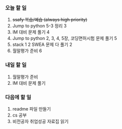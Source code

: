 ### 오늘 할 일
1. ~~ssafy 복습/예습 (always high priority)~~
2. Jump to python 5-3 정리 3
3. IM 대비 문제 풀기 4
4. Jump to python 2, 3, 4, 5장, 코딩면허시험 문제 풀기 5
5. stack 1 2 SWEA 문제 다 풀기 2
6. 월말평가 준비 6

### 내일 할 일
1. 월말평가 준비
4. IM 대비 문제 풀기

### 다음에 할 일
1. readme 파일 만들기
3. cs 공부
5. 비전공자 취업성공 자료집 읽기